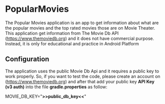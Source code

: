 # PopularMovies

The Popular Movies application is an app to get information about what are the popular movies and the top rated movies those are on Movie Theater. This application get information from The Movie Db API (https://www.themoviedb.org) and it does not have commercial purpose. Instead, it is only for educational and practice in Android Platform 

## Configuration

The application uses the public Movie Db Api and it requires a public key to work properly. So, if you want to test the code, please create an account on (https://www.themoviedb.org) and after that add your public key __API Key (v3 auth)__ into the file __gradle.properties__ as follow:

MOVIE_DB_KEY="__>>public_db_key<<__"